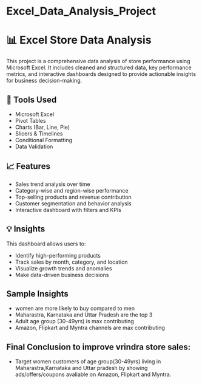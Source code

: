 # Excel_Data_Analysis_Project
# 📊 Excel Store Data Analysis

This project is a comprehensive data analysis of store performance using Microsoft Excel. It includes cleaned and structured data, key performance metrics, and interactive dashboards designed to provide actionable insights for business decision-making.

## 🧰 Tools Used
- Microsoft Excel
- Pivot Tables
- Charts (Bar, Line, Pie)
- Slicers & Timelines
- Conditional Formatting
- Data Validation

## 📈 Features
- Sales trend analysis over time
- Category-wise and region-wise performance
- Top-selling products and revenue contribution
- Customer segmentation and behavior analysis
- Interactive dashboard with filters and KPIs

## 💡 Insights
This dashboard allows users to:
- Identify high-performing products
- Track sales by month, category, and location
- Visualize growth trends and anomalies
- Make data-driven business decisions

## Sample Insights
- women are more likely to buy compared to men
- Maharastra, Karnataka and Uttar Pradesh are the top 3
- Adult age group (30-49yrs) is max contributing
- Amazon, Flipkart and Myntra channels are max contributing

## Final Conclusion to improve vrindra store sales:
- Target women customers of age group(30-49yrs) living in
  Maharastra,Karnataka and Uttar pradesh by showing ads/offers/coupons
  avaliable on Amazon, Flipkart and Myntra.
